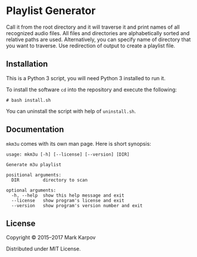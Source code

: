 # Playlist Generator

Call it from the root directory and it will traverse it and print names of
all recognized audio files. All files and directories are alphabetically
sorted and relative paths are used. Alternatively, you can specify name of
directory that you want to traverse. Use redirection of output to create a
playlist file.

## Installation

This is a Python 3 script, you will need Python 3 installed to run it.

To install the software `cd` into the repository and execute the following:

```
# bash install.sh
```

You can uninstall the script with help of `uninstall.sh`.

## Documentation

`mkm3u` comes with its own man page. Here is short synopsis:

```
usage: mkm3u [-h] [--license] [--version] [DIR]

Generate m3u playlist

positional arguments:
  DIR         directory to scan

optional arguments:
  -h, --help  show this help message and exit
  --license   show program's license and exit
  --version   show program's version number and exit
```

## License

Copyright © 2015–2017 Mark Karpov

Distributed under MIT License.
